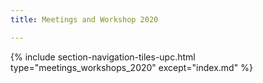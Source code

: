 ```yaml
---
title: Meetings and Workshop 2020

---
```


{% include section-navigation-tiles-upc.html type="meetings_workshops_2020" except="index.md" %}